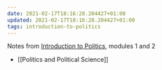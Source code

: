 ```yaml
---
date: 2021-02-17T18:16:28.204427+01:00
updated: 2021-02-17T18:16:28.204427+01:00
tags: introduction-to-politics
---
```

Notes from [Introduction to Politics](https://moodle.unive.it/course/view.php?id=6918 "Introduction to Politics course page"), modules 1 and 2

- [[Politics and Political Science]]